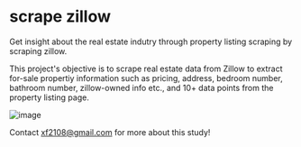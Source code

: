 # scrape zillow

Get insight about the real estate indutry through property listing scraping by scraping zillow.

This project's objective is to scrape real estate data from Zillow to extract for-sale propertiy information such as pricing, address, bedroom number, bathroom number, zillow-owned info etc., and 10+ data points from the property listing page.

![image](https://user-images.githubusercontent.com/23301349/151647022-1cda7490-c480-402c-9ecc-9e82655c00a1.png)


Contact xf2108@gmail.com for more about this study!
